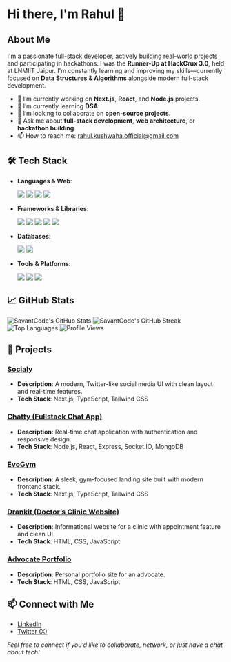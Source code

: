 # Hi there, I'm Rahul 👋

## About Me

I'm a passionate full-stack developer, actively building real-world projects and participating in hackathons. I was the **Runner-Up at HackCrux 3.0**, held at LNMIIT Jaipur. I'm constantly learning and improving my skills—currently focused on **Data Structures & Algorithms** alongside modern full-stack development.

* 🔭 I’m currently working on **Next.js**, **React**, and **Node.js** projects.
* 🌱 I’m currently learning **DSA**.
* 👯 I’m looking to collaborate on **open-source projects**.
* 💬 Ask me about **full-stack development**, **web architecture**, or **hackathon building**.
* 📫 How to reach me: [rahul.kushwaha.official@gmail.com](mailto:rahul.kushwaha.official@gmail.com)

## 🛠️ Tech Stack

* **Languages & Web**:

  <div align="left">
    <img src="https://img.shields.io/badge/JavaScript-F7DF1E?style=for-the-badge&logo=javascript&logoColor=black" />
    <img src="https://img.shields.io/badge/TypeScript-3178C6?style=for-the-badge&logo=typescript&logoColor=white" />
    <img src="https://img.shields.io/badge/HTML5-E34F26?style=for-the-badge&logo=html5&logoColor=white" />
    <img src="https://img.shields.io/badge/CSS3-1572B6?style=for-the-badge&logo=css3&logoColor=white" />
  </div>

* **Frameworks & Libraries**:

  <div align="left">
    <img src="https://img.shields.io/badge/React-61DAFB?style=for-the-badge&logo=react&logoColor=black" />
    <img src="https://img.shields.io/badge/Next.js-000000?style=for-the-badge&logo=nextdotjs&logoColor=white" />
    <img src="https://img.shields.io/badge/Node.js-339933?style=for-the-badge&logo=nodedotjs&logoColor=white" />
    <img src="https://img.shields.io/badge/Express.js-404D59?style=for-the-badge" />
    <img src="https://img.shields.io/badge/Tailwind_CSS-38B2AC?style=for-the-badge&logo=tailwind-css&logoColor=white" />
  </div>

* **Databases**:

  <div align="left">
    <img src="https://img.shields.io/badge/MongoDB-47A248?style=for-the-badge&logo=mongodb&logoColor=white" />
    <img src="https://img.shields.io/badge/PostgreSQL-4169E1?style=for-the-badge&logo=postgresql&logoColor=white" />
  </div>

* **Tools & Platforms**:

  <div align="left">
    <img src="https://img.shields.io/badge/Git-F05032?style=for-the-badge&logo=git&logoColor=white" />
    <img src="https://img.shields.io/badge/Vercel-000000?style=for-the-badge&logo=vercel&logoColor=white" />
    <img src="https://img.shields.io/badge/Render-46E3B7?style=for-the-badge&logo=render&logoColor=black" />
  </div>

## 📈 GitHub Stats

![SavantCode's GitHub Stats](https://github-readme-stats.vercel.app/api?username=SavantCode\&theme=tokyonight\&show_icons=true\&hide_border=true\&count_private=true)
![SavantCode's GitHub Streak](https://streak-stats.demolab.com/?user=SavantCode\&theme=tokyonight\&hide_border=true)
![Top Languages](https://github-readme-stats.vercel.app/api/top-langs/?username=SavantCode\&layout=compact\&theme=tokyonight\&hide_border=true)
![Profile Views](https://komarev.com/ghpvc/?username=SavantCode\&color=brightgreen)

## 🚀 Projects

### [Socialy](https://socialy-next-js.vercel.app/)

* **Description**: A modern, Twitter-like social media UI with clean layout and real-time features.
* **Tech Stack**: Next.js, TypeScript, Tailwind CSS

### [Chatty (Fullstack Chat App)](https://fullstack-chat-appp.onrender.com/)

* **Description**: Real-time chat application with authentication and responsive design.
* **Tech Stack**: Node.js, React, Express, Socket.IO, MongoDB

### [EvoGym](https://evogym-typescript-wine.vercel.app/)

* **Description**: A sleek, gym-focused landing site built with modern frontend stack.
* **Tech Stack**: Next.js, TypeScript, Tailwind CSS

### [Drankit (Doctor’s Clinic Website)](https://drankit.vercel.app/)

* **Description**: Informational website for a clinic with appointment feature and clean UI.
* **Tech Stack**: HTML, CSS, JavaScript

### [Advocate Portfolio](https://advocate-portfolio-eight.vercel.app/)

* **Description**: Personal portfolio site for an advocate.
* **Tech Stack**: HTML, CSS, JavaScript

## 📫 Connect with Me

* [LinkedIn](https://www.linkedin.com/in/rahul-kushwaha-1ab569281/)
* [Twitter (X)](https://x.com/R_ahul92?t=tpTAY2LljnmQODF5rGJO3A&s=09)

*Feel free to connect if you’d like to collaborate, network, or just have a chat about tech!*
